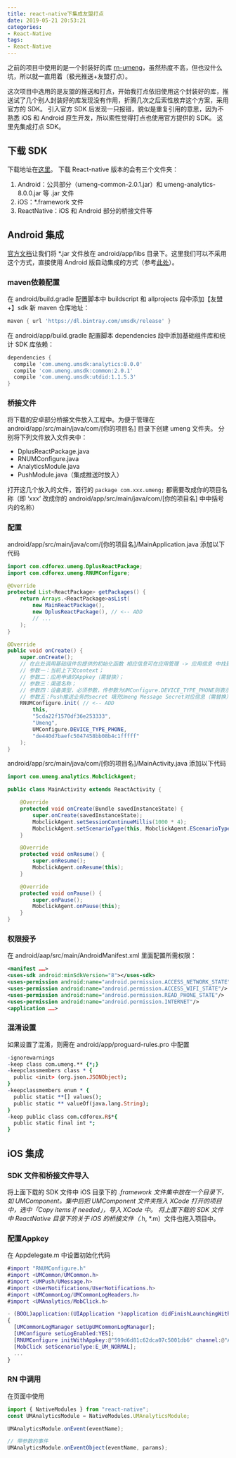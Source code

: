 ```yaml
---
title: react-native下集成友盟打点
date: 2019-05-21 20:53:21
categories: 
- React-Native
tags:
- React-Native
---
```

之前的项目中使用的是一个封装好的库 [rn-umeng](https://www.npmjs.com/package/@pangu/react-native-umeng)，虽然热度不高，但也没什么坑，所以就一直用着（极光推送+友盟打点）。
<!-- more -->
这次项目中选用的是友盟的推送和打点，开始我打点依旧使用这个封装好的库，推送试了几个别人封装好的库发现没有作用，折腾几次之后索性放弃这个方案，采用官方的 SDK。
引入官方 SDK 后发现一只报错，貌似是重复引用的意思，因为不熟悉 iOS 和 Android 原生开发，所以索性觉得打点也使用官方提供的 SDK。
这里先集成打点 SDK。

## 下载 SDK

下载地址在[这里](https://developer.umeng.com/sdk/reactnative)。
下载 React-native 版本的会有三个文件夹：

1. Android：公共部分（umeng-common-2.0.1.jar）和 umeng-analytics-8.0.0.jar 等 .jar 文件
2. iOS：*.framework 文件
3. ReactNative：iOS 和 Android 部分的桥接文件等

## Android 集成

[官方文档](https://developer.umeng.com/docs/66632/detail/67587)让我们将 *.jar 文件放在 android/app/libs 目录下。这里我们可以不采用这个方式，直接使用 Android 版自动集成的方式（参考[此处](https://developer.umeng.com/docs/66632/detail/101848)）。

### maven依赖配置

在 android/build.gradle 配置脚本中 buildscript 和 allprojects 段中添加【友盟+】sdk 新 maven 仓库地址：

```gradle
maven { url 'https://dl.bintray.com/umsdk/release' }
```

在 android/app/build.gradle 配置脚本 dependencies 段中添加基础组件库和统计 SDK 库依赖：

```gradle
dependencies {
  compile 'com.umeng.umsdk:analytics:8.0.0'
  compile 'com.umeng.umsdk:common:2.0.1'
  compile 'com.umeng.umsdk:utdid:1.1.5.3'
}
```

### 桥接文件

将下载的安卓部分桥接文件放入工程中。为便于管理在 android/app/src/main/java/com/[你的项目名] 目录下创建 umeng 文件夹。
分别将下列文件放入文件夹中：

- DplusReactPackage.java
- RNUMConfigure.java
- AnalyticsModule.java
- PushModule.java（集成推送时放入）

打开这几个放入的文件，首行的 `package com.xxx.umeng;` 都需要改成你的项目名称（即 ‘xxx’ 改成你的 android/app/src/main/java/com/[你的项目名] 中中括号内的名称）

### 配置

android/app/src/main/java/com/[你的项目名]/MainApplication.java 添加以下代码

```java
import com.cdforex.umeng.DplusReactPackage;
import com.cdforex.umeng.RNUMConfigure;

@Override
protected List<ReactPackage> getPackages() {
    return Arrays.<ReactPackage>asList(
        new MainReactPackage(),
        new DplusReactPackage(), // <-- ADD
        // ...
    );
}

@Override
public void onCreate() {
    super.onCreate();
    // 在此处调用基础组件包提供的初始化函数 相应信息可在应用管理 -> 应用信息 中找到 http://message.umeng.com/list/apps
    // 参数一：当前上下文context；
    // 参数二：应用申请的Appkey（需替换）；
    // 参数三：渠道名称；
    // 参数四：设备类型，必须参数，传参数为UMConfigure.DEVICE_TYPE_PHONE则表示手机；传参数为UMConfigure.DEVICE_TYPE_BOX则表示盒子；默认为手机；
    // 参数五：Push推送业务的secret 填充Umeng Message Secret对应信息（需替换）
    RNUMConfigure.init( // <-- ADD
        this,
        "5cda22f1570df36e253333",
        "Umeng",
        UMConfigure.DEVICE_TYPE_PHONE,
        "de440d7baefc5047458bb08b4c1fffff"
    );
}
```

android/app/src/main/java/com/[你的项目名]/MainActivity.java 添加以下代码

```java
import com.umeng.analytics.MobclickAgent;

public class MainActivity extends ReactActivity {

    @Override
    protected void onCreate(Bundle savedInstanceState) {
        super.onCreate(savedInstanceState);
        MobclickAgent.setSessionContinueMillis(1000 * 4);
        MobclickAgent.setScenarioType(this, MobclickAgent.EScenarioType.E_UM_NORMAL);
    }

    @Override
    protected void onResume() {
        super.onResume();
        MobclickAgent.onResume(this);
    }

    @Override
    protected void onPause() {
        super.onPause();
        MobclickAgent.onPause(this);
    }
}
```

### 权限授予

在 android/aap/src/main/AndroidManifest.xml 里面配置所需权限：

```xml
<manifest ……>
<uses-sdk android:minSdkVersion="8"></uses-sdk>
<uses-permission android:name="android.permission.ACCESS_NETWORK_STATE"/>
<uses-permission android:name="android.permission.ACCESS_WIFI_STATE"/>
<uses-permission android:name="android.permission.READ_PHONE_STATE"/>
<uses-permission android:name="android.permission.INTERNET"/>
<application ……>
```

### 混淆设置

如果设置了混淆，则需在 android/app/proguard-rules.pro 中配置

```pro
-ignorewarnings
-keep class com.umeng.** {*;}
-keepclassmembers class * {
  public <init> (org.json.JSONObject);
}
-keepclassmembers enum * {
  public static **[] values();
  public static ** valueOf(java.lang.String);
}
-keep public class com.cdforex.R$*{
  public static final int *;
}
```

## iOS 集成

### SDK 文件和桥接文件导入

将上面下载的 SDK 文件中 iOS 目录下的 *.framework 文件集中放在一个目录下，如 UMComponent。集中后把 UMComponent 文件夹拖入 XCode 打开的项目中，选中「Copy items if needed」，导入 XCode 中。
将上面下载的 SDK 文件中 ReactNative 目录下的关于 iOS 的桥接文件（*.h, *.m）文件也拖入项目中。

### 配置Appkey

在 Appdelegate.m 中设置初始化代码

```m
#import "RNUMConfigure.h"
#import <UMCommon/UMCommon.h>
#import <UMPush/UMessage.h>
#import <UserNotifications/UserNotifications.h>
#import <UMCommonLog/UMCommonLogHeaders.h>
#import <UMAnalytics/MobClick.h>

- (BOOL)application:(UIApplication *)application didFinishLaunchingWithOptions:(NSDictionary *)launchOptions
{
  [UMCommonLogManager setUpUMCommonLogManager];
  [UMConfigure setLogEnabled:YES];
  [RNUMConfigure initWithAppkey:@"599d6d81c62dca07c5001db6" channel:@"App Store"];
  [MobClick setScenarioType:E_UM_NORMAL];
  ...
}
```

### RN 中调用

在页面中使用

```js
import { NativeModules } from "react-native";
const UMAnalyticsModule = NativeModules.UMAnalyticsModule;

UMAnalyticsModule.onEvent(eventName);

// 带参数的事件
UMAnalyticsModule.onEventObject(eventName, params);
```